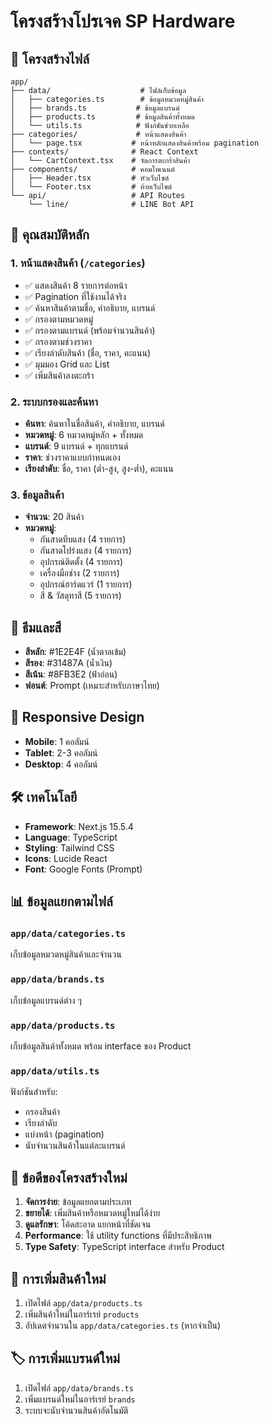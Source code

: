 # โครงสร้างโปรเจค SP Hardware

## 📁 โครงสร้างไฟล์

```
app/
├── data/                    # ไฟล์เก็บข้อมูล
│   ├── categories.ts        # ข้อมูลหมวดหมู่สินค้า
│   ├── brands.ts           # ข้อมูลแบรนด์
│   ├── products.ts         # ข้อมูลสินค้าทั้งหมด
│   └── utils.ts            # ฟังก์ชันช่วยเหลือ
├── categories/             # หน้าแสดงสินค้า
│   └── page.tsx           # หน้าหลักแสดงสินค้าพร้อม pagination
├── contexts/              # React Context
│   └── CartContext.tsx    # จัดการตะกร้าสินค้า
├── components/            # คอมโพเนนต์
│   ├── Header.tsx         # หัวเว็บไซต์
│   └── Footer.tsx         # ท้ายเว็บไซต์
└── api/                   # API Routes
    └── line/              # LINE Bot API
```

## 🚀 คุณสมบัติหลัก

### 1. หน้าแสดงสินค้า (`/categories`)
- ✅ แสดงสินค้า 8 รายการต่อหน้า
- ✅ Pagination ที่ใช้งานได้จริง
- ✅ ค้นหาสินค้าตามชื่อ, คำอธิบาย, แบรนด์
- ✅ กรองตามหมวดหมู่
- ✅ กรองตามแบรนด์ (พร้อมจำนวนสินค้า)
- ✅ กรองตามช่วงราคา
- ✅ เรียงลำดับสินค้า (ชื่อ, ราคา, คะแนน)
- ✅ มุมมอง Grid และ List
- ✅ เพิ่มสินค้าลงตะกร้า

### 2. ระบบกรองและค้นหา
- **ค้นหา**: ค้นหาในชื่อสินค้า, คำอธิบาย, แบรนด์
- **หมวดหมู่**: 6 หมวดหมู่หลัก + ทั้งหมด
- **แบรนด์**: 9 แบรนด์ + ทุกแบรนด์
- **ราคา**: ช่วงราคาแบบกำหนดเอง
- **เรียงลำดับ**: ชื่อ, ราคา (ต่ำ-สูง, สูง-ต่ำ), คะแนน

### 3. ข้อมูลสินค้า
- **จำนวน**: 20 สินค้า
- **หมวดหมู่**:
  - กันสาดทึบแสง (4 รายการ)
  - กันสาดโปร่งแสง (4 รายการ)
  - อุปกรณ์ติดตั้ง (4 รายการ)
  - เครื่องมือช่าง (2 รายการ)
  - อุปกรณ์ฮาร์ดแวร์ (1 รายการ)
  - สี & วัสดุทาสี (5 รายการ)

## 🎨 ธีมและสี
- **สีหลัก**: #1E2E4F (น้ำตาลเข้ม)
- **สีรอง**: #31487A (น้ำเงิน)
- **สีเน้น**: #8FB3E2 (ฟ้าอ่อน)
- **ฟอนต์**: Prompt (เหมาะสำหรับภาษาไทย)

## 📱 Responsive Design
- **Mobile**: 1 คอลัมน์
- **Tablet**: 2-3 คอลัมน์
- **Desktop**: 4 คอลัมน์

## 🛠️ เทคโนโลยี
- **Framework**: Next.js 15.5.4
- **Language**: TypeScript
- **Styling**: Tailwind CSS
- **Icons**: Lucide React
- **Font**: Google Fonts (Prompt)

## 📊 ข้อมูลแยกตามไฟล์

### `app/data/categories.ts`
เก็บข้อมูลหมวดหมู่สินค้าและจำนวน

### `app/data/brands.ts`
เก็บข้อมูลแบรนด์ต่าง ๆ

### `app/data/products.ts`
เก็บข้อมูลสินค้าทั้งหมด พร้อม interface ของ Product

### `app/data/utils.ts`
ฟังก์ชันสำหรับ:
- กรองสินค้า
- เรียงลำดับ
- แบ่งหน้า (pagination)
- นับจำนวนสินค้าในแต่ละแบรนด์

## 🎯 ข้อดีของโครงสร้างใหม่
1. **จัดการง่าย**: ข้อมูลแยกตามประเภท
2. **ขยายได้**: เพิ่มสินค้าหรือหมวดหมู่ใหม่ได้ง่าย
3. **ดูแลรักษา**: โค้ดสะอาด แยกหน้าที่ชัดเจน
4. **Performance**: ใช้ utility functions ที่มีประสิทธิภาพ
5. **Type Safety**: TypeScript interface สำหรับ Product

## 🔄 การเพิ่มสินค้าใหม่
1. เปิดไฟล์ `app/data/products.ts`
2. เพิ่มสินค้าใหม่ในอาร์เรย์ `products`
3. อัปเดตจำนวนใน `app/data/categories.ts` (หากจำเป็น)

## 🏷️ การเพิ่มแบรนด์ใหม่
1. เปิดไฟล์ `app/data/brands.ts`
2. เพิ่มแบรนด์ใหม่ในอาร์เรย์ `brands`
3. ระบบจะนับจำนวนสินค้าอัตโนมัติ
